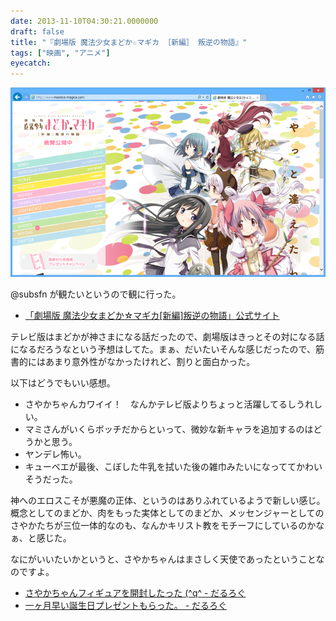 ```yaml
---
date: 2013-11-10T04:30:21.0000000
draft: false
title: "『劇場版 魔法少女まどか☆マギカ ［新編］ 叛逆の物語』"
tags: ["映画", "アニメ"]
eyecatch: 
---
```

<p><span itemscope itemtype="http://schema.org/Photograph"><img src="20131110041609.png" alt="f:id:daruyanagi:20131110041609p:plain" title="f:id:daruyanagi:20131110041609p:plain" class="hatena-fotolife" itemprop="image"></span></p><p>@subsfn が観たいというので観に行った。</p>

<ul>
<li><a href="http://www.madoka-magica.com/">&#x300C;&#x5287;&#x5834;&#x7248; &#x9B54;&#x6CD5;&#x5C11;&#x5973;&#x307E;&#x3069;&#x304B;&#x2606;&#x30DE;&#x30AE;&#x30AB;[&#x65B0;&#x7DE8;]&#x53DB;&#x9006;&#x306E;&#x7269;&#x8A9E;&#x300D;&#x516C;&#x5F0F;&#x30B5;&#x30A4;&#x30C8;</a></li>
</ul><p>テレビ版はまどかが神さまになる話だったので、劇場版はきっとその対になる話になるだろうなという予想はしてた。まぁ、だいたいそんな感じだったので、筋書的にはあまり意外性がなかったけれど、割りと面白かった。</p><p>以下はどうでもいい感想。</p>

<ul>
<li>さやかちゃんカワイイ！　なんかテレビ版よりちょっと活躍してるしうれしい。</li>
<li>マミさんがいくらボッチだからといって、微妙な新キャラを追加するのはどうかと思う。</li>
<li>ヤンデレ怖い。</li>
<li>キューベエが最後、こぼした牛乳を拭いた後の雑巾みたいになっててかわいそうだった。</li>
</ul><p>神へのエロスこそが悪魔の正体、というのはありふれているようで新しい感じ。概念としてのまどか、肉をもった実体としてのまどか、メッセンジャーとしてのさやかたちが三位一体的なのも、なんかキリスト教をモチーフにしているのかなぁ、と感じた。</p><p>なにがいいたいかというと、さやかちゃんはまさしく天使であったということなのですよ。</p>

<ul>
<li><a href="https://blog.daruyanagi.jp/entry/2012/10/12/193154">&#x3055;&#x3084;&#x304B;&#x3061;&#x3083;&#x3093;&#x30D5;&#x30A3;&#x30AE;&#x30E5;&#x30A2;&#x3092;&#x958B;&#x5C01;&#x3057;&#x305F;&#x3063;&#x305F; (^q^ - &#x3060;&#x308B;&#x308D;&#x3050;</a></li>
<li><a href="https://blog.daruyanagi.jp/entry/2012/03/25/042130">&#x4E00;&#x30F6;&#x6708;&#x65E9;&#x3044;&#x8A95;&#x751F;&#x65E5;&#x30D7;&#x30EC;&#x30BC;&#x30F3;&#x30C8;&#x3082;&#x3089;&#x3063;&#x305F;&#x3002; - &#x3060;&#x308B;&#x308D;&#x3050;</a></li>
</ul>